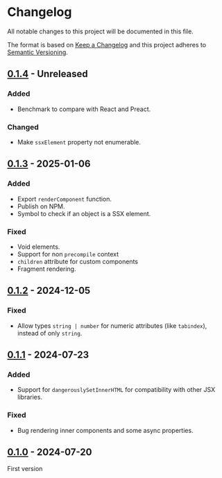 # Changelog
All notable changes to this project will be documented in this file.

The format is based on [Keep a Changelog](https://keepachangelog.com/)
and this project adheres to [Semantic Versioning](https://semver.org/).

## [0.1.4] - Unreleased
### Added
- Benchmark to compare with React and Preact.

### Changed
- Make `ssxElement` property not enumerable.

## [0.1.3] - 2025-01-06
### Added
- Export `renderComponent` function.
- Publish on NPM.
- Symbol to check if an object is a SSX element.

### Fixed
- Void elements.
- Support for non `precompile` context
- `children` attribute for custom components
- Fragment rendering.

## [0.1.2] - 2024-12-05
### Fixed
- Allow types `string | number` for numeric attributes (like `tabindex`), instead of only `string`.

## [0.1.1] - 2024-07-23
### Added
- Support for `dangerouslySetInnerHTML` for compatibility with other JSX libraries.

### Fixed
- Bug rendering inner components and some async properties.

## [0.1.0] - 2024-07-20
First version

[0.1.4]: https://github.com/oscarotero/ssx/compare/v0.1.3...HEAD
[0.1.3]: https://github.com/oscarotero/ssx/compare/v0.1.2...v0.1.3
[0.1.2]: https://github.com/oscarotero/ssx/compare/v0.1.1...v0.1.2
[0.1.1]: https://github.com/oscarotero/ssx/compare/v0.1.0...v0.1.1
[0.1.0]: https://github.com/oscarotero/ssx/releases/tag/v0.1.0
